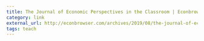 ```yaml
---
title: The Journal of Economic Perspectives in the Classroom | Econbrowser
category: link
external_url: http://econbrowser.com/archives/2019/08/the-journal-of-economic-perspectives-in-the-classroom
tags: teach
---
```

